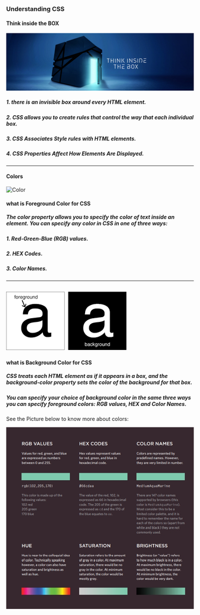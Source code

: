 ### Understanding CSS
#### Think inside the BOX

![Think Inside the box](box.jpg)

##### 1. there is an invisible box around every HTML element.
##### 2. CSS allows you to create rules that control the way that each individual box.
##### 3. CSS Associates Style rules with HTML elements.
##### 4. CSS Properties Affect How Elements Are Displayed.
---

#### Colors
![Color](https://digitalsynopsis.com/wp-content/uploads/2016/04/color-psychology-meanings-usage-feature-image.jpg)

#### what is Foreground Color for CSS
##### The color property allows you to specify the color of text inside an element. You can specify any color in CSS in one of three ways:
##### 1. Red-Green-Blue (RGB) values.
##### 2. HEX Codes.
##### 3. Color Names.
---
![backgroudnandforeground](bandf.png)
---

#### what is Background Color for CSS
##### CSS treats each HTML element as if it appears in a box, and the background-color property sets the color of the background for that box.

##### You can specify your choice of background color in the same three ways you can specify foreground colors: RGB values, HEX and Color Names.

See the Picture below to know more about colors:

![colors](Colors.jpg)

